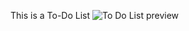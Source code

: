 This is a To-Do List 
![To Do List preview](https://github.com/Proton963/To-Do-List/assets/140636235/267f9ad3-d8d1-433a-84e5-1a4e778f4d93)
